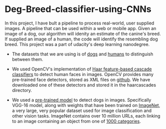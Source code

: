 # Deg-Breed-classifier-using-CNNs
In this project, I have bult a pipeline to process real-world, user supplied images. A pipeline that can be used within a web or mobile app. Given an image of a dog, our algorithm will idenity an estimate of the canine's breed. If supplied an image of a human, the code will identify the resembling dog breed. This project was a part of udacity's deep learning nanodegree.

- The datasets that we are using is of [dogs](https://s3-us-west-1.amazonaws.com/udacity-aind/dog-project/dogImages.zip) and [humans](https://s3-us-west-1.amazonaws.com/udacity-aind/dog-project/lfw.zip) to distinguish between them.

- We used OpenCV's implementation of [Haar feature-based cascade classifiers](http://docs.opencv.org/trunk/d7/d8b/tutorial_py_face_detection.html) to detect human faces in images. OpenCV provides many pre-trained face detectors, stored as XML files on [github](https://github.com/opencv/opencv/tree/master/data/haarcascades). We have downloaded one of these detectors and stored it in the haarcascades directory.

- We used a [pre-trained model](http://pytorch.org/docs/master/torchvision/models.html) to detect dogs in images. Specifically VGG-16 model, along with weights that have been trained on [ImageNet](http://www.image-net.org/), a very large, very popular dataset used for image classification and other vision tasks. ImageNet contains over 10 million URLs, each linking to an image containing an object from one of [1000 categories](https://gist.github.com/yrevar/942d3a0ac09ec9e5eb3a).


